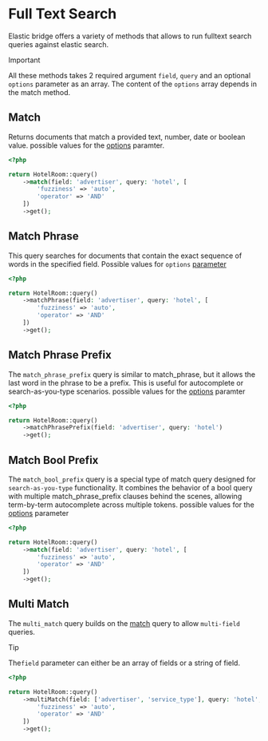 # Full Text Search

Elastic bridge offers a variety of methods that allows to run fulltext search queries against elastic search. 

> [!IMPORTANT]
> All these methods takes 2 required argument `field`, `query` and an optional `options` parameter as an array. 
> The content of the `options` array depends in the match method.


## Match 
Returns documents that match a provided text, number, date or boolean value. possible values for the [options](https://www.elastic.co/guide/en/elasticsearch/reference/current/query-dsl-match-query.html#match-field-params) paramter.


```php
<?php

return HotelRoom::query()
    ->match(field: 'advertiser', query: 'hotel', [
        'fuzziness' => 'auto',
        'operator' => 'AND'
    ])
    ->get();

```
## Match Phrase

This query searches for documents that contain the exact sequence of words in the specified field. Possible values for `options` [parameter](https://www.elastic.co/guide/en/elasticsearch/reference/current/query-dsl-match-query-phrase.html#match-phrase-field-params)
```php
<?php

return HotelRoom::query()
    ->matchPhrase(field: 'advertiser', query: 'hotel', [
        'fuzziness' => 'auto',
        'operator' => 'AND'
    ])
    ->get();

```

## Match Phrase Prefix
The `match_phrase_prefix` query is similar to match_phrase, but it allows the last word in the phrase to be a prefix. This is useful for autocomplete or search-as-you-type scenarios. possible values for the [options](https://www.elastic.co/guide/en/elasticsearch/reference/current/query-dsl-match-query-phrase-prefix.html#match-phrase-prefix-top-level-params) paramter

```php
<?php

return HotelRoom::query()
    ->matchPhrasePrefix(field: 'advertiser', query: 'hotel')
    ->get();

```
## Match Bool Prefix
The `match_bool_prefix` query is a special type of match query designed for `search-as-you-type` functionality.
It combines the behavior of a bool query with multiple match_phrase_prefix clauses behind the scenes, allowing term-by-term autocomplete across multiple tokens. 
possible values for the [options](https://www.elastic.co/guide/en/elasticsearch/reference/current/query-dsl-match-bool-prefix-query.html#_parameters) parameter

```php
<?php

return HotelRoom::query()
    ->match(field: 'advertiser', query: 'hotel', [
        'fuzziness' => 'auto',
        'operator' => 'AND'
    ])
    ->get();

```

## Multi Match
The `multi_match` query builds on the [match](#match) query to allow `multi-field` queries.

> [!TIP]
> The`field`  parameter can either be an array of fields or a string of field. 

```php
<?php

return HotelRoom::query()
    ->multiMatch(field: ['advertiser', 'service_type'], query: 'hotel', [
        'fuzziness' => 'auto',
        'operator' => 'AND'
    ])
    ->get();
```
